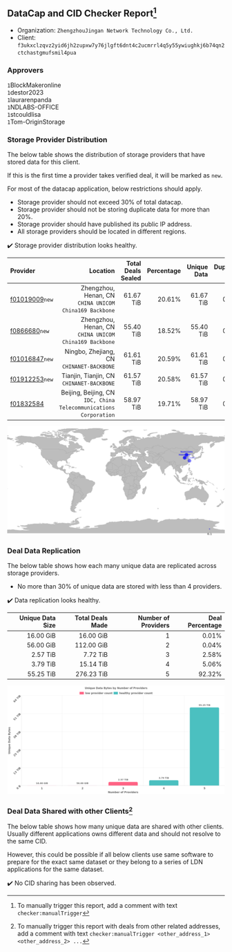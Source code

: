 ## DataCap and CID Checker Report[^1]
 - Organization: `ZhengzhouJingan Network Technology Co., Ltd.`
 - Client: `f3ukxclzqvz2yid6jh2zupxw7y76jlgft6dnt4c2ucmrrl4q5y55ywiughkj6b74qn2ctchastgmufsmil4pua`
### Approvers
`1`BlockMakeronline<br/>`1`destor2023<br/>`1`laurarenpanda<br/>`1`NDLABS-OFFICE<br/>`1`stcouldlisa<br/>`1`Tom-OriginStorage

### Storage Provider Distribution
The below table shows the distribution of storage providers that have stored data for this client.

If this is the first time a provider takes verified deal, it will be marked as `new`.

For most of the datacap application, below restrictions should apply.
 - Storage provider should not exceed 30% of total datacap.
 - Storage provider should not be storing duplicate data for more than 20%.
 - Storage provider should have published its public IP address.
 - All storage providers should be located in different regions.

✔️ Storage provider distribution looks healthy.

| Provider                                                    |                                                             Location | Total Deals Sealed | Percentage | Unique Data | Duplicate Deals |
| :---------------------------------------------------------- | -------------------------------------------------------------------: | -----------------: | ---------: | ----------: | --------------: |
| [f01019009](https://filfox.info/en/address/f01019009)`new`  |            Zhengzhou, Henan, CN<br/>`CHINA UNICOM China169 Backbone` |          61.67 TiB |     20.61% |   61.67 TiB |           0.00% |
| [f0866680](https://filfox.info/en/address/f0866680)`new`    |            Zhengzhou, Henan, CN<br/>`CHINA UNICOM China169 Backbone` |          55.40 TiB |     18.52% |   55.40 TiB |           0.00% |
| [f01016847](https://filfox.info/en/address/f01016847)`new`  |                         Ningbo, Zhejiang, CN<br/>`CHINANET-BACKBONE` |          61.61 TiB |     20.59% |   61.61 TiB |           0.00% |
| [f01912253](https://filfox.info/en/address/f01912253)`new`  |                         Tianjin, Tianjin, CN<br/>`CHINANET-BACKBONE` |          61.57 TiB |     20.58% |   61.57 TiB |           0.00% |
| [f01832584](https://filfox.info/en/address/f01832584)       | Beijing, Beijing, CN<br/>`IDC, China Telecommunications Corporation` |          58.97 TiB |     19.71% |   58.97 TiB |           0.00% |

<img src="https://raw.githubusercontent.com/data-preservation-programs/filplus-checker-assets/main/filecoin-project/filecoin-plus-large-datasets/issues/1679/1688695874037.png"/>

### Deal Data Replication
The below table shows how each many unique data are replicated across storage providers.

- No more than 30% of unique data are stored with less than 4 providers.

✔️ Data replication looks healthy.

| Unique Data Size | Total Deals Made | Number of Providers | Deal Percentage |
| ---------------: | ---------------: | ------------------: | --------------: |
|        16.00 GiB |        16.00 GiB |                   1 |           0.01% |
|        56.00 GiB |       112.00 GiB |                   2 |           0.04% |
|         2.57 TiB |         7.72 TiB |                   3 |           2.58% |
|         3.79 TiB |        15.14 TiB |                   4 |           5.06% |
|        55.25 TiB |       276.23 TiB |                   5 |          92.32% |

<img src="https://raw.githubusercontent.com/data-preservation-programs/filplus-checker-assets/main/filecoin-project/filecoin-plus-large-datasets/issues/1679/1688695875235.png"/>

### Deal Data Shared with other Clients[^3]
The below table shows how many unique data are shared with other clients.
Usually different applications owns different data and should not resolve to the same CID.

However, this could be possible if all below clients use same software to prepare for the exact same dataset or they belong to a series of LDN applications for the same dataset.

✔️ No CID sharing has been observed.

[^1]: To manually trigger this report, add a comment with text `checker:manualTrigger`

[^2]: Deals from those addresses are combined into this report as they are specified with `checker:manualTrigger`

[^3]: To manually trigger this report with deals from other related addresses, add a comment with text `checker:manualTrigger <other_address_1> <other_address_2> ...`
